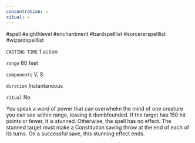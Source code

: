 ```yaml
---
concentration: 𐄂
ritual: 𐄂
---
```

#spell #eighthlevel #enchantment #bardspelllist #sorcererspelllist #wizardspelllist

`CASTING TIME`
1 action

`range`
60 feet

`components`
V, S

`duration`
Instantaneous

`ritual`
No

You speak a word of power that can overwhelm the mind of one creature you can see within range, leaving it dumbfounded. If the target has 150 hit points or fewer, it is stunned. Otherwise, the spell has no effect. The stunned target must make a Constitution saving throw at the end of each of its turns. On a successful save, this stunning effect ends.